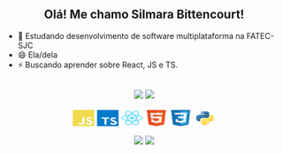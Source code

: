<h2 align=center> Olá! Me chamo Silmara Bittencourt!</h2>

- 🌱 Estudando desenvolvimento de software multiplataforma na FATEC-SJC
- 😄 Ela/dela
- ⚡ Buscando aprender sobre React, JS e TS.

<br>

<div align="center">

<img height=180cm src="https://github-readme-stats.vercel.app/api?username=SBittencourt&hide=stars,prs,icons=true&theme=dracula">
<img height=180cm src="https://github-readme-stats.vercel.app/api/top-langs/?username=SBittencourt&theme=dracula">

</div>

<div align="center"><br>
  <img align="center" alt="Silmara-Js" height="30" width="40" src="https://raw.githubusercontent.com/devicons/devicon/master/icons/javascript/javascript-plain.svg">
  <img align="center" alt="Silmara-Ts" height="30" width="40" src="https://raw.githubusercontent.com/devicons/devicon/master/icons/typescript/typescript-plain.svg">
  <img align="center" alt="Silmara-React" height="30" width="40" src="https://raw.githubusercontent.com/devicons/devicon/master/icons/react/react-original.svg">
  <img align="center" alt="Silmara-HTML" height="30" width="40" src="https://raw.githubusercontent.com/devicons/devicon/master/icons/html5/html5-original.svg">
  <img align="center" alt="Silmara-CSS" height="30" width="40" src="https://raw.githubusercontent.com/devicons/devicon/master/icons/css3/css3-original.svg">
  <img align="center" alt="Silmara-Python" height="30" width="40" src="https://raw.githubusercontent.com/devicons/devicon/master/icons/python/python-original.svg">
</div>

<div align="center"><br>
  <a href = "mailto:silmarabittencourt13@gmail.com"><img src="https://img.shields.io/badge/-Gmail-%23333?style=for-the-badge&logo=gmail&logoColor=white" target="_blank"></a>
  <a href="https://br.linkedin.com/in/silmara-in%C3%AAs-bittencourt-da-costa-243478214?trk=people-guest_people_search-card" target="_blank"><img src="https://img.shields.io/badge/-LinkedIn-%230077B5?style=for-the-badge&logo=linkedin&logoColor=white" target="_blank"></a> 
  
</div>

  




